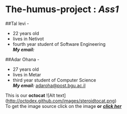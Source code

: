 The-humus-project :  *Ass1*
=========================

##Tal levi -   
- 22 years old  
- lives in Netivot  
- fourth year student of Software Engineering  
__*My email:*__  

##Adar Ohana -   
* 27 years old  
* lives in Metar  
* third year student of Computer Science  
__*My email:*__ adaroha@post.bgu.ac.il

This is our __octocat__ ![Alt text] (http://octodex.github.com/images/steroidtocat.png)   
To get the image source click on the image __or__ ___[click her](http://octodex.github.com/steroidtocat)___


